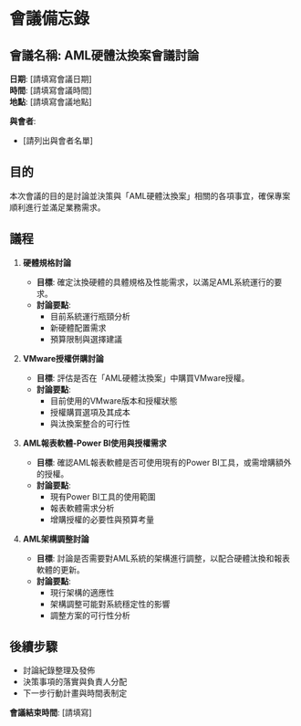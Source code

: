 # 會議備忘錄

## 會議名稱: AML硬體汰換案會議討論

**日期**: [請填寫會議日期]  
**時間**: [請填寫會議時間]  
**地點**: [請填寫會議地點]  

**與會者**:  
- [請列出與會者名單]

## 目的
本次會議的目的是討論並決策與「AML硬體汰換案」相關的各項事宜，確保專案順利進行並滿足業務需求。

## 議程

1. **硬體規格討論**  
   - **目標**: 確定汰換硬體的具體規格及性能需求，以滿足AML系統運行的要求。
   - **討論要點**:
     - 目前系統運行瓶頸分析
     - 新硬體配置需求
     - 預算限制與選擇建議

2. **VMware授權併購討論**  
   - **目標**: 評估是否在「AML硬體汰換案」中購買VMware授權。
   - **討論要點**:
     - 目前使用的VMware版本和授權狀態
     - 授權購買選項及其成本
     - 與汰換案整合的可行性

3. **AML報表軟體-Power BI使用與授權需求**  
   - **目標**: 確認AML報表軟體是否可使用現有的Power BI工具，或需增購額外的授權。
   - **討論要點**:
     - 現有Power BI工具的使用範圍
     - 報表軟體需求分析
     - 增購授權的必要性與預算考量

4. **AML架構調整討論**  
   - **目標**: 討論是否需要對AML系統的架構進行調整，以配合硬體汰換和報表軟體的更新。
   - **討論要點**:
     - 現行架構的適應性
     - 架構調整可能對系統穩定性的影響
     - 調整方案的可行性分析

## 後續步驟  
- 討論紀錄整理及發佈  
- 決策事項的落實與負責人分配  
- 下一步行動計畫與時間表制定

**會議結束時間**: [請填寫]